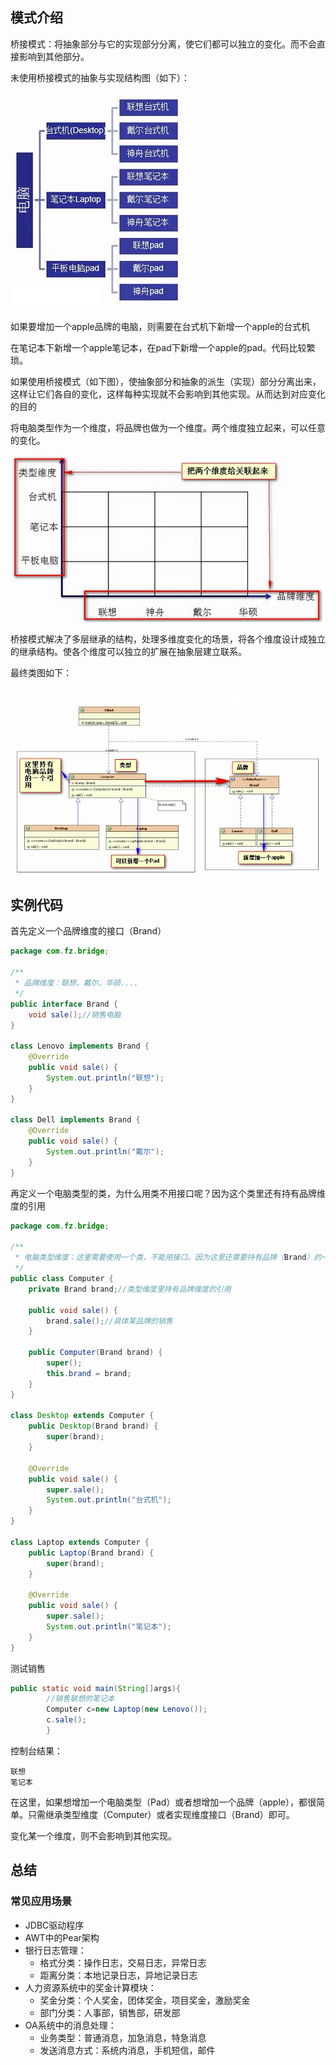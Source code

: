 ## 模式介绍

桥接模式：将抽象部分与它的实现部分分离，使它们都可以独立的变化。而不会直接影响到其他部分。

未使用桥接模式的抽象与实现结构图（如下）：

![img.png](img.png)

如果要增加一个apple品牌的电脑，则需要在台式机下新增一个apple的台式机

在笔记本下新增一个apple笔记本，在pad下新增一个apple的pad。代码比较繁琐。

如果使用桥接模式（如下图），使抽象部分和抽象的派生（实现）部分分离出来，这样让它们各自的变化，这样每种实现就不会影响到其他实现。从而达到对应变化的目的

将电脑类型作为一个维度，将品牌也做为一个维度。两个维度独立起来，可以任意的变化。

![img_1.png](img_1.png)

桥接模式解决了多层继承的结构，处理多维度变化的场景，将各个维度设计成独立的继承结构。使各个维度可以独立的扩展在抽象层建立联系。

最终类图如下：

![img_2.png](img_2.png)

## 实例代码

首先定义一个品牌维度的接口（Brand）

```java
package com.fz.bridge;

/**
 * 品牌维度：联想，戴尔，华硕....
 */
public interface Brand {
    void sale();//销售电脑
}

class Lenovo implements Brand {
    @Override
    public void sale() {
        System.out.println("联想");
    }
}

class Dell implements Brand {
    @Override
    public void sale() {
        System.out.println("戴尔");
    }
}
```

再定义一个电脑类型的类，为什么用类不用接口呢？因为这个类里还有持有品牌维度的引用

```java
package com.fz.bridge;

/**
 * 电脑类型维度：这里需要使用一个类，不能用接口。因为这里还需要持有品牌（Brand）的一个引用
 */
public class Computer {
    private Brand brand;//类型维度里持有品牌维度的引用

    public void sale() {
        brand.sale();//具体某品牌的销售
    }

    public Computer(Brand brand) {
        super();
        this.brand = brand;
    }
}

class Desktop extends Computer {
    public Desktop(Brand brand) {
        super(brand);
    }

    @Override
    public void sale() {
        super.sale();
        System.out.println("台式机");
    }
}

class Laptop extends Computer {
    public Laptop(Brand brand) {
        super(brand);
    }

    @Override
    public void sale() {
        super.sale();
        System.out.println("笔记本");
    }
}
```

测试销售

```java
public static void main(String[]args){
        //销售联想的笔记本
        Computer c=new Laptop(new Lenovo());
        c.sale();
        }
```

控制台结果：

```text
联想
笔记本
```

在这里，如果想增加一个电脑类型（Pad）或者想增加一个品牌（apple），都很简单。只需继承类型维度（Computer）或者实现维度接口（Brand）即可。

变化某一个维度，则不会影响到其他实现。

## 总结

### 常见应用场景

- JDBC驱动程序
- AWT中的Pear架构
- 银行日志管理：
    - 格式分类：操作日志，交易日志，异常日志
    - 距离分类：本地记录日志，异地记录日志
- 人力资源系统中的奖金计算模块：
    - 奖金分类：个人奖金，团体奖金，项目奖金，激励奖金
    - 部门分类：人事部，销售部，研发部
- OA系统中的消息处理：
    - 业务类型：普通消息，加急消息，特急消息
    - 发送消息方式：系统内消息，手机短信，邮件
